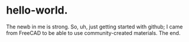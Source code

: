 # hello-world.
The newb in me is strong.
So, uh, just getting started with github; I came from FreeCAD to be able to use community-created materials.
The end.
